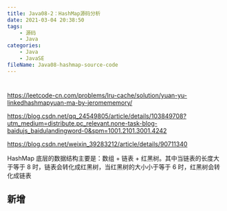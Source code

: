 ```yaml
---
title: Java08-2：HashMap源码分析
date: 2021-03-04 20:38:50
tags:
	- 源码
	- Java
categories:
	- Java
	- JavaSE
fileName: Java08-hashmap-source-code
---
```


#

https://leetcode-cn.com/problems/lru-cache/solution/yuan-yu-linkedhashmapyuan-ma-by-jeromememory/



https://blog.csdn.net/qq_24549805/article/details/103849708?utm_medium=distribute.pc_relevant.none-task-blog-baidujs_baidulandingword-0&spm=1001.2101.3001.4242



https://blog.csdn.net/weixin_39283212/article/details/90711340



HashMap 底层的数据结构主要是：数组 + 链表 + 红黑树。其中当链表的长度大于等于 8 时，链表会转化成红黑树，当红黑树的大小小于等于 6 时，红黑树会转化成链表



## 新增

